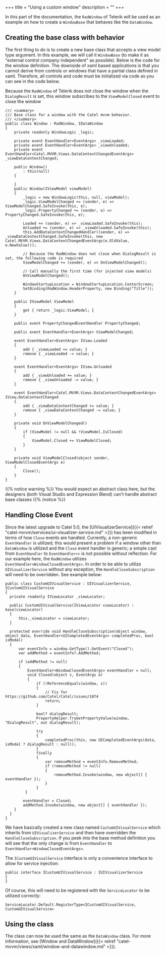 +++
title = "Using a custom window" 
description = ""
+++

In this part of the documentation, the `RadWindow` of Telerik will be used as an example on how to create a `WindowBase` that behaves like the `DataWindow`.

## Creating the base class with behavior

The first thing to do is to create a new base class that accepts a view model type argument. In this example, we will call it `WindowBase` (to make it as "external control company independent" as possible). Below is the code for the window definition. The downside of xaml based applications is that you cannot derive from controls or windows that have a partial class defined in xaml. Therefore, all controls and code must be initialized via code as you can see in the code below.

Because the `RadWindow` of Telerik does not close the window when the `DialogResult` is set, this window subscribes to the `ViewModelClosed` event to close the window

```
/// <summary>
/// Base class for a window with the Catel mvvm behavior.
/// </summary>
public class Window : RadWindow, IDataWindow
{
    private readonly WindowLogic _logic;
 
    private event EventHandler<EventArgs> _viewLoaded;
    private event EventHandler<EventArgs> _viewUnloaded;
    private event EventHandler<Catel.MVVM.Views.DataContextChangedEventArgs> _viewDataContextChanged;

    public Window()
        : this(null)
    {
 
    }
    public Window(IViewModel viewModel)
    {
        _logic = new WindowLogic(this, null, viewModel);
        _logic.ViewModelChanged += (sender, e) => ViewModelChanged.SafeInvoke(this, e);
        _logic.PropertyChanged += (sender, e) => PropertyChanged.SafeInvoke(this, e);

        Loaded += (sender, e) => _viewLoaded.SafeInvoke(this);
        Unloaded += (sender, e) => _viewUnloaded.SafeInvoke(this);
        this.AddDataContextChangedHandler((sender, e) => _viewDataContextChanged.SafeInvoke(this, new Catel.MVVM.Views.DataContextChangedEventArgs(e.OldValue, e.NewValue)));
 
        // Because the RadWindow does not close when DialogResult is set, the following code is required
        ViewModelChanged += (sender, e) => OnViewModelChanged();

        // Call manually the first time (for injected view models)
        OnViewModelChanged();

        WindowStartupLocation = WindowStartupLocation.CenterScreen;
        SetBinding(RadWindow.HeaderProperty, new Binding("Title"));
    }

    public IViewModel ViewModel
    {
        get { return _logic.ViewModel; }
    }

    public event PropertyChangedEventHandler PropertyChanged;
 
    public event EventHandler<EventArgs> ViewModelChanged;

    event EventHandler<EventArgs> IView.Loaded
    {
        add { _viewLoaded += value; }
        remove { _viewLoaded -= value; }
    }

    event EventHandler<EventArgs> IView.Unloaded
    {
        add { _viewUnloaded += value; }
        remove { _viewUnloaded -= value; }
    }

    event EventHandler<Catel.MVVM.Views.DataContextChangedEventArgs> IView.DataContextChanged
    {
        add { _viewDataContextChanged += value; }
        remove { _viewDataContextChanged -= value; }
    }
 
    private void OnViewModelChanged()
    {
        if (ViewModel != null && !ViewModel.IsClosed)
        {
            ViewModel.Closed += ViewModelClosed;
        }
    }

    private void ViewModelClosed(object sender, ViewModelClosedEventArgs e)
    {
        Close();
    }
}
```
{{% notice warning %}}
You would expect an abstract class here, but the designers (both Visual Studio and Expression Blend) can't handle abstract base classes
{{% /notice %}}

## Handling Close Event
Since the latest upgrade to Catel 5.0, the [UIVisualizerService]({{< relref "catel-mvvm/services/ui-visualizer-service.md" >}}) has been modified in terms of how `Close` events are handled. Currently, a non-generic `EventHandler` is utilized; this would present a problem if a window other than `DataWindow` is utilized and the `Close` event handler is generic; a simple cast from `EventHandler` to `EventHandler<>` is not possible without reflection. For our example here, the `RadWindow` utilizes `EventHandler<WindowClosedEventArgs>`. In order to be able to utilize `UIVisualizerService` without any exception, the `HandleCloseSubscription` will need to be overridden. See example below:

```
public class CustomUIVisualService : UIVisualizerService, ICustomUIVisualService
{
  private readonly IViewLocator _viewLocator;

  public CustomUIVisualService(IViewLocator viewLocator) : base(viewLocator)
  {
      this._viewLocator = viewLocator;
  }        

  protected override void HandleCloseSubscription(object window, object data, EventHandler<UICompletedEventArgs> completedProc, bool isModal)
  {
      var eventInfo = window.GetType().GetEvent("Closed");
      var addMethod = eventInfo?.AddMethod;

      if (addMethod != null)
      {
          EventHandler<WindowClosedEventArgs> eventHandler = null;
          void Closed(object s, EventArgs e)
          {
              if (!ReferenceEquals(window, s))
              {
                  // Fix for https://github.com/Catel/Catel/issues/1074
                  return;
              }

              bool? dialogResult;
              PropertyHelper.TryGetPropertyValue(window, "DialogResult", out dialogResult);

              try
              {
                  completedProc(this, new UICompletedEventArgs(data, isModal ? dialogResult : null));
              }
              finally
              {
                  var removeMethod = eventInfo.RemoveMethod;
                  if (removeMethod != null)
                  {
                      removeMethod.Invoke(window, new object[] { eventHandler });
                  }
              }
         }

        eventHandler = Closed;
        addMethod.Invoke(window, new object[] { eventHandler });
    }
  }
}
```

We have basically created a new class named `CustomUIVisualService` which inherits from `UIVisualizerService` and then have overridden the `HandleCloseSubscription`. If you peek into the base method definition you will see that the only change is from `EventHandler` to `EventHandler<WindowClosedEventArgs>`.

The `ICustomUIVisualService` interface is only a convenience interface to allow for service injection:
```
public interface ICustomUIVisualService : IUIVisualizerService
{
}
```

Of course, this will need to be registered with the `ServiceLocator` to be utilized correctly:

```
ServiceLocator.Default.RegisterType<ICustomUIVisualService, CustomUIVisualService>
```

## Using the class

The class can now be used the same as the `DataWindow` class. For more information, see [Window and DataWindow]({{< relref "catel-mvvm/views/xaml/window-and-datawindow.md" >}}).

